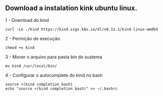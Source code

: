 ## Download a instalation kink ubuntu linux.

1 - Download do kind
```
curl -Lo ./kind https://kind.sigs.k8s.io/dl/v0.11.1/kind-linux-amd64
```

2 - Permição de execução.
```
chmod +x kind
```

3 - Mover o arquivo para pasta bin do sustema
```
mv kind /usr/local/bin/
```

4 - Configurar o autocomplete do kind no bash 
```
source <(kind completion bash)
echo "source <(kind completion bash)" >> ~/.bashrc
```
